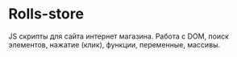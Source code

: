 # Rolls-store
JS скрипты для сайта интернет магазина. Работа с DOM, поиск элементов, нажатие (клик), функции, переменные, массивы.
